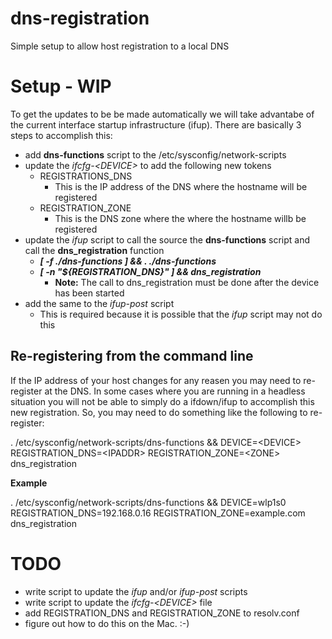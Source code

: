 # dns-registration
Simple setup to allow host registration to a local  DNS

# Setup - WIP

To get the updates to be be made automatically we will take advantabe of the
current interface startup infrastructure (ifup). There are basically 3 steps
to accomplish this:

* add **dns-functions** script to the /etc/sysconfig/network-scripts
* update the *ifcfg-<DEVICE\>* to add the following new tokens
  * REGISTRATIONS_DNS
    * This is the IP address of the DNS where the hostname will be registered
  * REGISTRATION_ZONE
    * This is the DNS zone where the where the hostname willb be registered
* update the *ifup* script to call the source the **dns-functions** script and call the **dns_registration** function
  * __*[ -f ./dns-functions ] && . ./dns-functions*__
  * __*[ -n "${REGISTRATION_DNS}" ] && dns_registration*__
    * **Note:** The call to dns_registration must be done after the device has been started
* add the same to the *ifup-post* script
  * This is required because it is possible that the *ifup* script may not do this

## Re-registering from the command line

If the IP address of your host changes for any reasen you may need to re-register
at the DNS. In some cases where you are running in a headless situation you will
not be able to simply do a ifdown/ifup to accomplish this new registration. So,
you may need to do something like the following to re-register:

. /etc/sysconfig/network-scripts/dns-functions && DEVICE=<DEVICE\> REGISTRATION_DNS=<IPADDR\> REGISTRATION_ZONE=<ZONE\> dns_registration

**Example**

. /etc/sysconfig/network-scripts/dns-functions && DEVICE=wlp1s0 REGISTRATION_DNS=192.168.0.16 REGISTRATION_ZONE=example.com dns_registration

# TODO

* write script to update the *ifup* and/or *ifup-post* scripts
* write script to update the *ifcfg-<DEVICE\>* file
* add REGISTRATION_DNS and REGISTRATION_ZONE to resolv.conf
* figure out how to do this on the Mac.   :-)
